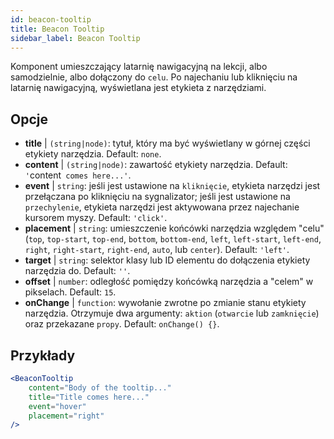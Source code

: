```yaml
---
id: beacon-tooltip
title: Beacon Tooltip
sidebar_label: Beacon Tooltip
---
```


Komponent umieszczający latarnię nawigacyjną na lekcji, albo samodzielnie, albo dołączony do `celu`. Po najechaniu lub kliknięciu na latarnię nawigacyjną, wyświetlana jest etykieta z narzędziami.

## Opcje

* __title__ | `(string|node)`: tytuł, który ma być wyświetlany w górnej części etykiety narzędzia. Default: `none`.
* __content__ | `(string|node)`: zawartość etykiety narzędzia. Default: `'`content` comes here...'`.
* __event__ | `string`: jeśli jest ustawione na `kliknięcie`, etykieta narzędzi jest przełączana po kliknięciu na sygnalizator; jeśli jest ustawione na `przechylenie`, etykieta narzędzi jest aktywowana przez najechanie kursorem myszy. Default: `'click'`.
* __placement__ | `string`: umieszczenie końcówki narzędzia względem "celu" (`top`, `top-start`, `top-end`, `bottom`, `bottom-end`, `left`, `left-start`, `left-end`, `right`, `right-start`, `right-end`, `auto`, lub `center`). Default: `'left'`.
* __target__ | `string`: selektor klasy lub ID elementu do dołączenia etykiety narzędzia do. Default: `''`.
* __offset__ | `number`: odległość pomiędzy końcówką narzędzia a "celem" w pikselach. Default: `15`.
* __onChange__ | `function`: wywołanie zwrotne po zmianie stanu etykiety narzędzia. Otrzymuje dwa argumenty: `aktion` (`otwarcie` lub `zamknięcie`) oraz przekazane `propy`. Default: `onChange() {}`.


## Przykłady

```jsx live
<BeaconTooltip
    content="Body of the tooltip..."
    title="Title comes here..."
    event="hover"
    placement="right"
/>
```



